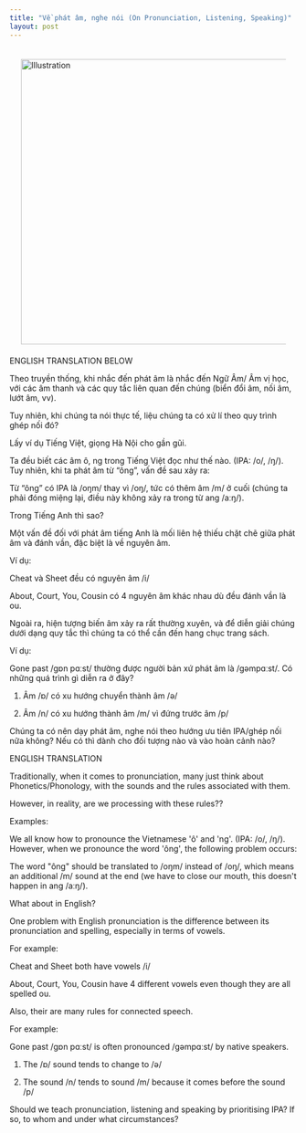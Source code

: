 ```yaml
---
title: "Về phát âm, nghe nói (On Pronunciation, Listening, Speaking)"
layout: post
---
```

<div style="display: flex; justify-content: center; padding: 20px;">
    <img src="{{ site.baseurl }}/assets/media/posts/" alt="Illustration" style="width: 500px; height: auto;">
</div>
ENGLISH TRANSLATION BELOW


Theo truyền thống, khi nhắc đến phát âm là nhắc đến Ngữ Âm/ Âm vị học, với các âm thanh và các quy tắc liên quan đến chúng (biển đổi âm, nối âm, lướt âm, vv).

Tuy nhiên, khi chúng ta nói thực tế, liệu  chúng ta có xử lí theo quy trình ghép nối đó?

Lấy ví dụ Tiếng Việt, giọng Hà Nội cho gần gũi.

Ta đều biết các âm ô, ng trong Tiếng Việt đọc như thế nào. (IPA: /o/, /ŋ/). Tuy nhiên, khi ta phát âm từ “ông”, vấn đề sau xảy ra:

Từ “ông” có IPA là /oŋm/ thay vì /oŋ/, tức có thêm âm /m/ ở cuối (chúng ta phải đóng miệng lại, điều này không xảy ra trong từ ang /aːŋ/).

Trong Tiếng Anh thì sao?

Một vấn đề đối với phát âm tiếng Anh là mối liên hệ thiếu chặt chẽ giữa phát âm và đánh vần, đặc biệt là về nguyên âm.

Ví dụ: 

Cheat và Sheet đều có nguyên âm /i/

About, Court, You, Cousin có 4 nguyên âm khác nhau dù đều đánh vần là ou.

Ngoài ra, hiện tượng biến âm xảy ra rất thường xuyên, và để diễn giải chúng dưới dạng quy tắc thì chúng ta có thể cần đến hang chục trang sách.

Ví dụ: 

Gone past /gɒn pɑːst/ thường được người bản xứ phát âm là /gəmpɑːst/. Có những quá trình gì diễn ra ở đây?

1. Âm /ɒ/ có xu hướng chuyển thành âm /ə/

2. Âm /n/ có xu hướng thành âm /m/ vì đứng trước âm /p/

Chúng ta có nên dạy phát âm, nghe nói theo hướng ưu tiên IPA/ghép nối nữa không? Nếu có thì dành cho đối tượng nào và vào hoàn cảnh nào?

ENGLISH TRANSLATION

Traditionally, when it comes to pronunciation, many just think about Phonetics/Phonology, with the sounds and the rules associated with them.

However, in reality, are we processing with these rules??

Examples:

We all know how to pronounce the Vietnamese 'ô' and 'ng'. (IPA: /o/, /ŋ/). However, when we pronounce the word 'ông', the following problem occurs:

The word "ông" should be translated to /oŋm/ instead of /oŋ/, which means an additional /m/ sound at the end (we have to close our mouth, this doesn't happen in ang /aːŋ/).

What about in English?

One problem with English pronunciation is the difference between its pronunciation and spelling, especially in terms of vowels.

For example:

Cheat and Sheet both have vowels /i/

About, Court, You, Cousin have 4 different vowels even though they are all spelled ou.

Also, their are many rules for connected speech.

For example:

Gone past /gɒn pɑːst/ is often pronounced /gəmpɑːst/ by native speakers.

1. The /ɒ/ sound tends to change to /ə/

2. The sound /n/ tends to sound /m/ because it comes before the sound /p/

Should we teach pronunciation, listening and speaking by prioritising IPA? If so, to whom and under what circumstances?